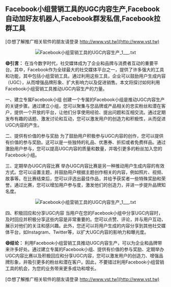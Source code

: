 ## **Facebook小组营销工具的UGC内容生产,Facebook自动加好友机器人,Facebook群发私信,Facebook拉群工具**

[😍想了解推广相关软件的朋友请登录 http://www.vst.tw](http://www.vst.tw)

 <center><img src="https://vst.tw/MP4/tuiguang/png/6.png" alt="Facebook小组营销工具的UGC内容生产_1___.txt"></center>

**😄引言：**
在当今数字时代，社交媒体成为了企业和品牌与消费者互动的重要平台。其中，Facebook作为全球最大的社交媒体平台之一，提供了许多强大的工具和功能，其中包括小组营销工具。通过利用这些工具，企业可以鼓励用户生成内容（UGC），从而增强品牌形象、扩大影响力以及促进销售。本文将探讨如何利用Facebook小组营销工具推动UGC内容生产的力量。

一、建立专属Facebook小组
创建一个专属的Facebook小组是推动UGC内容生产的关键步骤。通过建立小组，您可以聚集与您品牌或产品相关的忠实粉丝和潜在客户，提供一个开放的平台，让他们分享使用经验、提出问题和互相交流。通过定期发布有趣的话题、激发讨论和互动，您可以激发用户的创造力和积极性，从而促进UGC内容的产生。

二、提供有价值的参与奖励
为了鼓励用户积极参与UGC内容的创作，您可以提供有价值的参与奖励。这可以是一些独特的礼品、优惠券、折扣或者免费样品。通过激励用户参与，您可以提高UGC内容的质量和数量，并吸引更多的粉丝加入您的Facebook小组。

三、定期举办UGC内容比赛
举办UGC内容比赛是另一种推动用户生成内容的有效方式。您可以设置主题，并鼓励用户根据主题创作相关的内容，例如照片、视频、故事等。在比赛结束后，您可以评选出最佳作品，并给予获奖者一些特殊奖励和荣誉。通过比赛，您可以增加用户参与度，激发他们的创造力，并进一步提升品牌知名度。

 <center><img src="https://vst.tw/MP4/tuiguang/png/4.png" alt="Facebook小组营销工具的UGC内容生产_1___.txt"></center>

四、积极回应和分享UGC内容
当用户在您的Facebook小组中分享UGC内容时，及时回应并积极分享这些内容是非常重要的。您可以点赞、评论，并与用户互动，展示对他们的关注和感兴趣。此外，您还可以将用户生成的内容分享到其他社交媒体平台，如Instagram、Twitter等，以扩大UGC内容的影响力和曝光度。

**😄结论：**
利用Facebook小组营销工具推动UGC内容生产，可以为企业和品牌带来许多好处。通过建立专属的Facebook小组、提供有价值的参与奖励、定期举办UGC内容比赛以及积极回应和分享UGC内容，您可以激发用户的创造力、增强品牌形象，并吸引更多的粉丝和潜在客户。因此，不要错过利用Facebook小组营销工具的机会，为您的业务带来更多成功和增长。

[😍想了解推广相关软件的朋友请登录 http://www.vst.tw](http://www.vst.tw)



